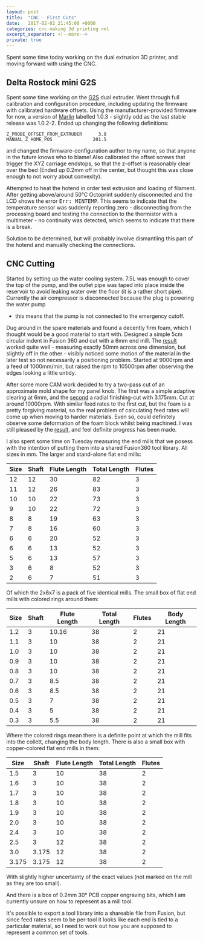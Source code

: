```yaml
---
layout: post
title:  "CNC - First Cuts"
date:   2017-02-02 21:45:00 +0000
categories: cnc making 3d printing rml
excerpt_separator: <!--more-->
private: true
---
```


Spent some time today working on the dual extrusion 3D printer, and moving
forward with using the CNC.

<!--more-->

Delta Rostock mini G2S
----------------------
Spent some time working on the [G2S] dual extruder. Went through full 
calibration and configuration procedure, including updating the firmware
with calibrated hardware offsets. Using the manufacturer-provided firmware
for now, a version of [Marlin] labelled 1.0.3 - slightly odd as the last 
stable release was 1.0.2-2. Ended up changing the following definitions:

    Z_PROBE_OFFSET_FROM_EXTRUDER      3.8
    MANUAL_Z_HOME_POS               201.5

and changed the firmware-configuration author to my name, so that anyone in
the future knows who to blame! Also calibrated the offset screws that trigger
the XYZ carriage endstops, so that the z-offset is reasonably clear over the
bed (Ended up 0.2mm off in the center, but thought this was close enough to
not worry about convexity).

Attempted to heat the hotend in order test extrusion and loading of filament.
After getting above/around 50°C Octoprint suddenly disconnected and the LCD
shows the error <tt>Err: MINTEMP</tt>. This seems to indicate that the 
temperature sensor was suddenly reporting zero - disconnecting from the
processing board and testing the connection to the thermistor with a
multimeter - no continuity was detected, which seems to indicate that there
is a break.

Solution to be determined, but will probably involve dismantling this part of
the hotend and manually checking the connections.


CNC Cutting
-----------

Started by setting up the water cooling system. 7.5L was enough to cover the
top of the pump, and the outlet pipe was taped into place inside the reservoir
to avoid leaking water over the floor (it is a rather short pipe). Currently
the air compressor is disconnected because the plug is powering the water pump
- this means that the pump is not connected to the emergency cutoff.

Dug around in the spare materials and found a decently firm foam, which I
thought would be a good material to start with. Designed a simple 5cm circular
indent in Fusion 360 and cut with a 6mm end mill. The [result][firstCut]
worked quite well - measuring exactly 50mm across one dimension, but slightly
off in the other - visibly noticed some motion of the material in the later
test so not necessarily a positioning problem. Started at 9000rpm and a feed
of 1000mm/min, but raised the rpm to 10500rpm after observing the edges
looking a little untidy.

After some more CAM work decided to try a two-pass cut of an approximate mold
shape for my panel knob. The first was a simple adaptive clearing at 6mm, and
the  [second][KnobCAM] a radial finishing-cut with 3.175mm. Cut at around
10000rpm. With similar feed rates to the first cut, but the foam is a pretty
forgiving material, so the real problem of calculating feed rates will come up
when moving to harder materials. Even so, could definitely observe some
deformation of the foam block whilst being machined. I was still pleased by
the [result][FoamKnob], and feel definite progress has been made.

I also spent some time on Tuesday measuring the end mills that we posess with
the intention of putting them into a shared Fusion360 tool library. All sizes
in mm. The larger and stand-alone flat end mills:

| Size | Shaft | Flute Length | Total Length | Flutes |
|------|-------|--------------|--------------|--------|
| 12   |    12 |           30 |           82 |      3 |
| 11   |    12 |           26 |           83 |      3 |
| 10   |    10 |           22 |           73 |      3 |
|  9   |    10 |           22 |           72 |      3 |
|  8   |     8 |           19 |           63 |      3 |
|  7   |     8 |           16 |           60 |      3 |
|  6   |     6 |           20 |           52 |      3 |
|  6   |     6 |           13 |           52 |      3 |
|  5   |     6 |           13 |           57 |      3 |
|  3   |     6 |            8 |           52 |      3 |
|  2   |     6 |            7 |           51 |      3 |

Of which the 2x6x7 is a pack of five identical mills. The small box of flat
end mills with colored rings around them:

| Size | Shaft | Flute Length | Total Length | Flutes | Body Length |
|------|-------|--------------|--------------|--------|-------------|
|  1.2 |     3 |        10.16 |           38 |      2 |          21 |
|  1.1 |     3 |           10 |           38 |      2 |          21 |
|  1.0 |     3 |           10 |           38 |      2 |          21 |
|  0.9 |     3 |           10 |           38 |      2 |          21 |
|  0.8 |     3 |           10 |           38 |      2 |          21 |
|  0.7 |     3 |          8.5 |           38 |      2 |          21 |
|  0.6 |     3 |          8.5 |           38 |      2 |          21 |
|  0.5 |     3 |            7 |           38 |      2 |          21 |
|  0.4 |     3 |            5 |           38 |      2 |          21 |
|  0.3 |     3 |          5.5 |           38 |      2 |          21 |

Where the colored rings mean there is a definite point at which the mill fits
into the collett, changing the body length. There is also a small box with
copper-colored flat end mills in them:

| Size | Shaft | Flute Length | Total Length | Flutes |
|------|-------|--------------|--------------|--------|
|  1.5 |     3 |           10 |           38 |      2 |
|  1.6 |     3 |           10 |           38 |      2 |
|  1.7 |     3 |           10 |           38 |      2 |
|  1.8 |     3 |           10 |           38 |      2 |
|  1.9 |     3 |           10 |           38 |      2 |
|  2.0 |     3 |           10 |           38 |      2 |
|  2.4 |     3 |           10 |           38 |      2 |
|  2.5 |     3 |           12 |           38 |      2 |
|  3.0 |     3.175 |       12 |           38 |      2 |
| 3.175 |    3.175 |       12 |           38 |      2 |

With slightly higher uncertainty of the exact values (not marked on the mill
as they are too small). 

And there is a box of 0.2mm 30° PCB copper engraving bits, which I am
currently unsure on how to represent as a mill tool.

It's possible to export a tool library into a shareable file from Fusion, but
since feed rates seem to be per-tool it looks like each end is tied to a
particular material, so I need to work out how you are supposed to represent
a common set of tools.

[G2S]: http://reprap.org/wiki/Delta_Rostock_mini_G2s
[Marlin]: https://github.com/MarlinFirmware/Marlin
[firstCut]: /images/2017-02-02-CNC_firstCut.jpg
[KnobCAM]: /images/2017-02-02-CAM.jpg
[FoamKnob]: /images/2017-02-02-foam_knob.jpg
